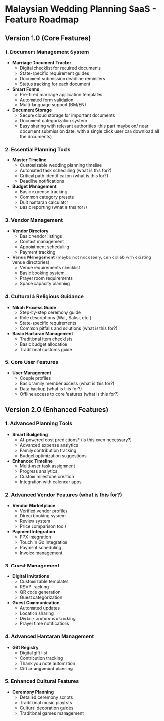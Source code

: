 # Malaysian Wedding Planning SaaS - Feature Roadmap

## Version 1.0 (Core Features)

### 1. Document Management System
- **Marriage Document Tracker**
  - Digital checklist for required documents
  - State-specific requirement guides
  - Document submission deadline reminders
  - Status tracking for each document
- **Smart Forms**
  - Pre-filled marriage application templates
  - Automated form validation
  - Multi-language support (BM/EN)
- **Document Storage**
  - Secure cloud storage for important documents
  - Document categorization system
  - Easy sharing with relevant authorities (this part maybe on/ near document submission date, with a single click user can download all the documents)

### 2. Essential Planning Tools
- **Master Timeline**
  - Customizable wedding planning timeline
  - Automated task scheduling (what is this for?)
  - Critical path identification (what is this for?)
  - Deadline notifications
- **Budget Management**
  - Basic expense tracking
  - Common category presets
  - Duit hantaran calculator
  - Basic reporting (what is this for?)

### 3. Vendor Management
- **Vendor Directory**
  - Basic vendor listings
  - Contact management
  - Appointment scheduling
  - Payment tracking
- **Venue Management** (maybe not necessary, can collab with existing venue directories)
  - Venue requirements checklist
  - Basic booking system
  - Prayer room requirements
  - Space capacity planning

### 4. Cultural & Religious Guidance
- **Nikah Process Guide**
  - Step-by-step ceremony guide
  - Role descriptions (Wali, Saksi, etc.)
  - State-specific requirements
  - Common pitfalls and solutions (what is this for?)
- **Basic Hantaran Management**
  - Traditional item checklists
  - Basic budget allocation
  - Traditional customs guide

### 5. Core User Features
- **User Management**
  - Couple profiles
  - Basic family member access (what is this for?)
  - Data backup (what is this for?)
  - Offline access to core features (what is this for?)

## Version 2.0 (Enhanced Features)

### 1. Advanced Planning Tools
- **Smart Budgeting**
  - AI-powered cost predictions* (is this even necessary?)
  - Advanced expense analytics
  - Family contribution tracking
  - Budget optimization suggestions
- **Enhanced Timeline**
  - Multi-user task assignment
  - Progress analytics
  - Custom milestone creation
  - Integration with calendar apps

### 2. Advanced Vendor Features (what is this for?)
- **Vendor Marketplace**
  - Verified vendor profiles
  - Direct booking system
  - Review system
  - Price comparison tools
- **Payment Integration**
  - FPX integration
  - Touch 'n Go integration
  - Payment scheduling
  - Invoice management

### 3. Guest Management
- **Digital Invitations**
  - Customizable templates
  - RSVP tracking
  - QR code generation
  - Guest categorization
- **Guest Communication**
  - Automated updates
  - Location sharing
  - Dietary preference tracking
  - Prayer time notifications

### 4. Advanced Hantaran Management
- **Gift Registry**
  - Digital gift list
  - Contribution tracking
  - Thank you note automation
  - Gift arrangement planning

### 5. Enhanced Cultural Features
- **Ceremony Planning**
  - Detailed ceremony scripts
  - Traditional music playlists
  - Cultural decoration guides
  - Traditional games management
